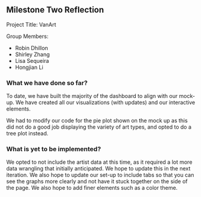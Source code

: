 ## Milestone Two Reflection

Project Title: VanArt

Group Members:
- Robin Dhillon
- Shirley Zhang
- Lisa Sequeira 
- Hongjian Li

### What we have done so far?

To date, we have built the majority of the dashboard to align with our mock-up. We have
created all our visualizations (with updates) and our interactive elements.

We had to modify our code for the pie plot shown on the mock up as this did not
do a good job displaying the variety of art types, and opted to do a tree plot instead.

### What is yet to be implemented?
We opted to not include the artist data at this time, as it required a lot more data 
wrangling that initially anticipated. We hope to update this in the next iteration. 
We also hope to update our set-up to include tabs so that you can see the graphs
more clearly and not have it stuck together on the side of the page. We also hope to add
finer elements such as a color theme. 